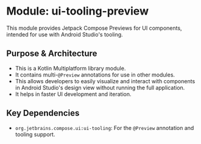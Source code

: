 # Module: ui-tooling-preview

This module provides Jetpack Compose Previews for UI components, intended for use with Android Studio's tooling.

## Purpose & Architecture

- This is a Kotlin Multiplatform library module.
- It contains multi-`@Preview` annotations for use in other modules.
- This allows developers to easily visualize and interact with components in Android Studio's design view without running the full application.
- It helps in faster UI development and iteration.

## Key Dependencies

- `org.jetbrains.compose.ui:ui-tooling`: For the `@Preview` annotation and tooling support.
